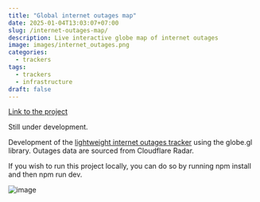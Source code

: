 ```yaml
---
title: "Global internet outages map"
date: 2025-01-04T13:03:07+07:00
slug: /internet-outages-map/
description: Live interactive globe map of internet outages
image: images/internet_outages.png
categories:
  - trackers
tags:
  - trackers
  - infrastructure
draft: false
---
```


[Link to the project](https://www.google.com/maps/d/u/0/viewer?mid=1jvaItYYwm-HsB-N93PRCMRExEeGOA1g)

Still under development.

Development of the [lightweight internet outages tracker](https://internetoutages.netlify.app/) using the globe.gl library. Outages data are sourced from Cloudflare Radar.

If you wish to run this project locally, you can do so by running npm install and then npm run dev.

![image](/images/outage-globe2.png)
